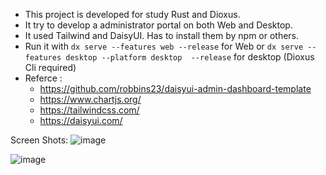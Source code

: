 * This project is developed for study Rust and Dioxus.
* It try to develop a administrator portal on both Web and Desktop.
* It used Tailwind and DaisyUI. Has to install them by npm or others.
* Run it with `dx serve --features web --release` for Web or `dx serve --features desktop --platform desktop  --release` for desktop (Dioxus Cli required)
* Referce : 
  * https://github.com/robbins23/daisyui-admin-dashboard-template
  * https://www.chartjs.org/
  * https://tailwindcss.com/
  * https://daisyui.com/
  


Screen Shots:
![image](https://github.com/zhi-gang/dioxus-daisyui-admin-protal/assets/130426552/3c704c22-6a35-4615-9fa5-09994cff9721)

![image](https://github.com/zhi-gang/dioxus-daisyui-admin-protal/assets/130426552/a389e7f9-89f4-400a-aac3-72d8ff5f7e97)

